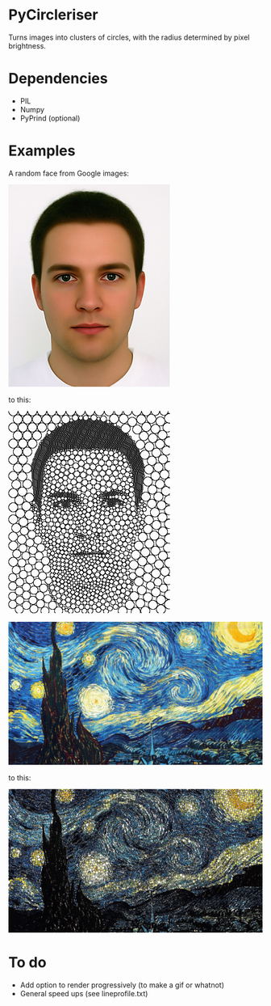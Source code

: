 PyCircleriser
=============

Turns images into clusters of circles, with the radius determined by pixel brightness.

Dependencies
============
 - PIL
 - Numpy
 - PyPrind (optional)

Examples
========
A random face from Google images:

![face](https://raw.githubusercontent.com/OlympusMonds/PyCircleriser/master/images/face-2.jpg)

to this:

![circle face](https://raw.githubusercontent.com/OlympusMonds/PyCircleriser/master/outputs/face-2.jpg)

![monet](https://raw.githubusercontent.com/OlympusMonds/PyCircleriser/master/images/monet-starry.jpg)

to this:

![monet](https://raw.githubusercontent.com/OlympusMonds/PyCircleriser/master/outputs/monet-starry.jpg)


To do
=====
 - Add option to render progressively (to make a gif or whatnot)
 - General speed ups (see lineprofile.txt)
